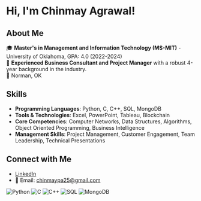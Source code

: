 # Hi, I'm Chinmay Agrawal!

## About Me
🎓 **Master's in Management and Information Technology (MS-MIT)** - University of Oklahoma, GPA: 4.0 (2022-2024)  
👔 **Experienced Business Consultant and Project Manager** with a robust 4-year background in the industry.  
📍 Norman, OK  

## Skills
- **Programming Languages**: Python, C, C++, SQL, MongoDB
- **Tools & Technologies**: Excel, PowerPoint, Tableau, Blockchain
- **Core Competencies**: Computer Networks, Data Structures, Algorithms, Object Oriented Programming, Business Intelligence
- **Management Skills**: Project Management, Customer Engagement, Team Leadership, Technical Presentations

## Connect with Me
- [LinkedIn](https://www.linkedin.com/in/chinmay-agrawal-467296119/)
- 📧 Email: chinmaypa25@gmail.com

![Python](https://img.shields.io/badge/Python-3776AB?style=flat-square&logo=python&logoColor=white)
![C](https://img.shields.io/badge/C-00599C?style=flat-square&logo=c&logoColor=white)
![C++](https://img.shields.io/badge/C++-00599C?style=flat-square&logo=cplusplus&logoColor=white)
![SQL](https://img.shields.io/badge/SQL-4479A1?style=flat-square&logo=mysql&logoColor=white)
![MongoDB](https://img.shields.io/badge/MongoDB-47A248?style=flat-square&logo=mongodb&logoColor=white)
